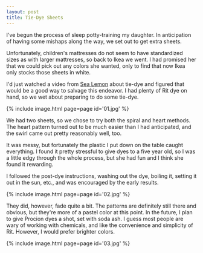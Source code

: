 ```yaml
---
layout: post
title: Tie-Dye Sheets
---
```

I've begun the process of sleep potty-training my daughter. In anticipation of
having some mishaps along the way, we set out to get extra sheets.

Unfortunately, children's mattresses do not seem to have standardized sizes as
with larger mattresses, so back to Ikea we went. I had promised her that we
could pick out any colors she wanted, only to find that now Ikea only stocks
those sheets in white.

I'd just watched a video from [Sea Lemon](https://www.youtube.com/watch?v=9tZPmzxIL4w)
about tie-dye and figured that would be a good way to salvage this endeavor. I
had plenty of Rit dye on hand, so we wet about preparing to do some tie-dye.

{% include image.html page=page id='01.jpg' %}

We had two sheets, so we chose to try both the spiral and heart methods. The
heart pattern turned out to be much easier than I had anticipated, and the swirl
came out pretty reasonably well, too.

It was messy, but fortunately the plastic I put down on the table caught
everything. I found it pretty stressful to give dyes to a five year old, so I
was a little edgy through the whole process, but she had fun and I think she
found it rewarding.

I followed the post-dye instructions, washing out the dye, boiling it, setting
it out in the sun, etc., and was encouraged by the early results.

{% include image.html page=page id='02.jpg' %}

They did, however, fade quite a bit. The patterns are definitely still there and
obvious, but they're more of a pastel color at this point. In the future, I plan
to give Procion dyes a shot, set with soda ash. I guess most people are wary of
working with chemicals, and like the convenience and simplicity of Rit. However,
I would prefer brighter colors.

{% include image.html page=page id='03.jpg' %}
